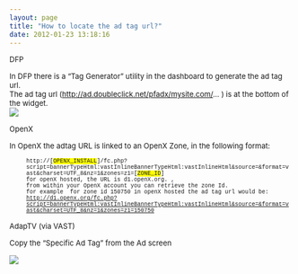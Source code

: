 ```yaml
---
layout: page
title: "How to locate the ad tag url?"
date: 2012-01-23 13:18:16
---
```


<span class="mce-heading-1" style="font-size: small;">DFP</span>

<span class="mce-heading-1" style="font-size: small;"></span><span style="font-size: small;">In DFP there is a “Tag Generator” utility in the dashboard to generate the ad tag url. </span>  
<span style="font-size: small;"> The ad tag url (<a href="http://ad.doubleclick.net/pfadx/mysite.com/">http://ad.doubleclick.net/pfadx/mysite.com/</a>... ) is at the bottom of the widget.</span>  
<img src="{{site.url}}/assets/269">

<span class="mce-heading-1" style="font-size: small;">OpenX</span>

<span style="font-size: small;">In OpenX the adtag URL is linked to an OpenX Zone, in the following format:</span>

<p style="padding-left: 30px;">
  <span style="font-size: x-small; font-family: courier new,courier;">http://[<span style="background-color: #ffff00;">OPENX_INSTALL</span>]/fc.php?script=bannerTypeHtml:vastInlineBannerTypeHtml:vastInlineHtml&source=&format=vast&charset=UTF_8&nz=1&zones=z1=[<span style="background-color: #ffff00;">ZONE_ID</span>]<br /> for openX hosted, the URL is d1.openX.org. , <br /> from within your OpenX account you can retrieve the zone Id.<br /> for example  for zone id 150750 in openX hosted the ad tag url would be:<br /> <a href="http://d1.openx.org/fc.php?script=bannerTypeHtml:vastInlineBannerTypeHtml:vastInlineHtml&source=&format=vast&charset=UTF_8&nz=1&zones=z1=150750">http://d1.openx.org/fc.php?script=bannerTypeHtml:vastInlineBannerTypeHtml:vastInlineHtml&source=&format=vast&charset=UTF_8&nz=1&zones=z1=150750</a></span>
</p>

<p class="mce-heading-1">
  <span style="font-size: small;">AdapTV (via VAST)</span>
</p>

<span style="font-size: small;">Copy the “Specific Ad Tag” from the Ad screen</span>

<span style="font-size: small;"><img src="{{site.url}}/assets/270">
